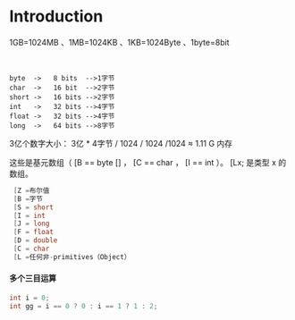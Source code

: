 # Introduction

1GB=1024MB 、1MB=1024KB 、1KB=1024Byte 、1byte=8bit

​	

```tiki wiki
byte  ->   8 bits  -->1字节
char  ->   16 bit  -->2字节
short ->   16 bits -->2字节
int   ->   32 bits -->4字节
float ->   32 bits -->4字节
long  ->   64 bits -->8字节
```

3亿个数字大小： 3亿 * 4字节 / 1024 / 1024 /1024 ≈ 1.11 G 内存



这些是基元数组（ [B == byte [] ， [C == char ， [I == int ）。 [Lx; 是类型 x 的数组。

```java
 [Z =布尔值
 [B =字节
 [S = short 
 [I = int 
 [J = long 
 [F = float 
 [D = double 
 [C = char 
 [L =任何非-primitives（Object）
```



#### 多个三目运算

```java
int i = 0;
int gg = i == 0 ? 0 : i == 1 ? 1 : 2;
```

